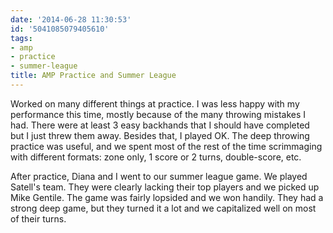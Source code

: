 ```yaml
---
date: '2014-06-28 11:30:53'
id: '5041085079405610'
tags:
- amp
- practice
- summer-league
title: AMP Practice and Summer League
---
```


Worked on many different things at practice. I was less happy with my performance this time, mostly because of the many throwing mistakes I had. There were at least 3 easy backhands that I should have completed but I just threw them away. Besides that, I played OK. The deep throwing practice was useful, and we spent most of the rest of the time scrimmaging with different formats: zone only, 1 score or 2 turns, double-score, etc. 

After practice, Diana and I went to our summer league game. We played Satell's team. They were clearly lacking their top players and we picked up Mike Gentile. The game was fairly lopsided and we won handily. They had a strong deep game, but they turned it a lot and we capitalized well on most of their turns. 
